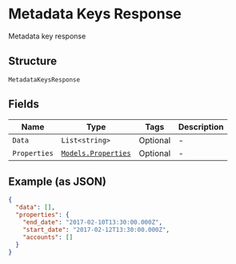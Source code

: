 
# Metadata Keys Response

Metadata key response

## Structure

`MetadataKeysResponse`

## Fields

| Name | Type | Tags | Description |
|  --- | --- | --- | --- |
| `Data` | `List<string>` | Optional | - |
| `Properties` | [`Models.Properties`](/doc/models/properties.md) | Optional | - |

## Example (as JSON)

```json
{
  "data": [],
  "properties": {
    "end_date": "2017-02-10T13:30:00.000Z",
    "start_date": "2017-02-12T13:30:00.000Z",
    "accounts": []
  }
}
```

